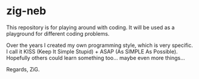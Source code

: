 # zig-neb

This repository is for playing around with coding.
It will be used as a playground for different coding problems.

Over the years I created my own programming style, which is very specific.
I call it KISS (Keep It Simple Stupid)
        +  ASAP (As SIMPLE As Possible).
Hopefully others could learn something too... maybe even more things...

Regards,  ZiG.
